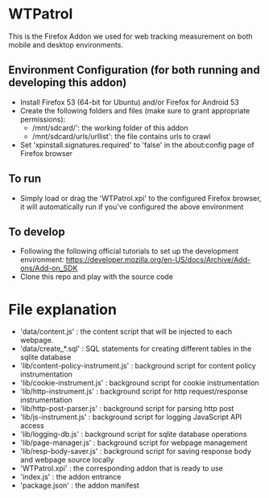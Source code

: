 # WTPatrol
This is the Firefox Addon we used for web tracking measurement on both mobile and desktop environments. 

## Environment Configuration (for both running and developing this addon)
* Install Firefox 53 (64-bit for Ubuntu) and/or Firefox for Android 53
* Create the following folders and files (make sure to grant appropriate permissions):
  * /mnt/sdcard/': the working folder of this addon
  * /mnt/sdcard/urls/urllist': the file contains urls to crawl
* Set 'xpinstall.signatures.required' to 'false' in the about:config page of Firefox browser

## To run
* Simply load or drag the 'WTPatrol.xpi' to the configured Firefox browser, it will automatically run if you've configured the above environment

## To develop
* Following the following official tutorials to set up the development environment:
https://developer.mozilla.org/en-US/docs/Archive/Add-ons/Add-on_SDK
* Clone this repo and play with the source code

# File explanation
* 'data/content.js' : the content script that will be injected to each webpage.
* 'data/create_*.sql' : SQL statements for creating different tables in the sqlite database
* 'lib/content-policy-instrument.js' : background script for content policy instrumentation
* 'lib/cookie-instrument.js' : background script for cookie instrumentation
* 'lib/http-instrument.js' : background script for http request/response instrumentation
* 'lib/http-post-parser.js' : background script for parsing http post
* 'lib/js-instrument.js' : background script for logging JavaScript API access
* 'lib/logging-db.js' : background script for sqlite database operations
* 'lib/page-manager.js' : background script for webpage management
* 'lib/resp-body-saver.js' : background script for saving response body and webpage source locally
* 'WTPatrol.xpi' : the corresponding addon that is ready to use
* 'index.js' : the addon entrance
* 'package.json' : the addon manifest
